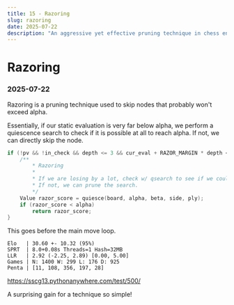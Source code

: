 ```yaml
---
title: 15 - Razoring
slug: razoring
date: 2025-07-22
description: "An aggressive yet effective pruning technique in chess engines."
---
```


# Razoring
### 2025-07-22

Razoring is a pruning technique used to skip nodes that probably won't exceed alpha.

Essentially, if our static evaluation is very far below alpha, we perform a quiescence search to check if it is possible at all to reach alpha. If not, we can directly skip the node.

```cpp
if (!pv && !in_check && depth <= 3 && cur_eval + RAZOR_MARGIN * depth < alpha) {
	/**
		* Razoring
		* 
		* If we are losing by a lot, check w/ qsearch to see if we could possibly improve.
		* If not, we can prune the search.
		*/
	Value razor_score = quiesce(board, alpha, beta, side, ply);
	if (razor_score < alpha)
		return razor_score;
}
```

This goes before the main move loop.

```
Elo   | 30.60 +- 10.32 (95%)
SPRT  | 8.0+0.08s Threads=1 Hash=32MB
LLR   | 2.92 (-2.25, 2.89) [0.00, 5.00]
Games | N: 1400 W: 299 L: 176 D: 925
Penta | [11, 108, 356, 197, 28]
```
https://sscg13.pythonanywhere.com/test/500/

A surprising gain for a technique so simple!
